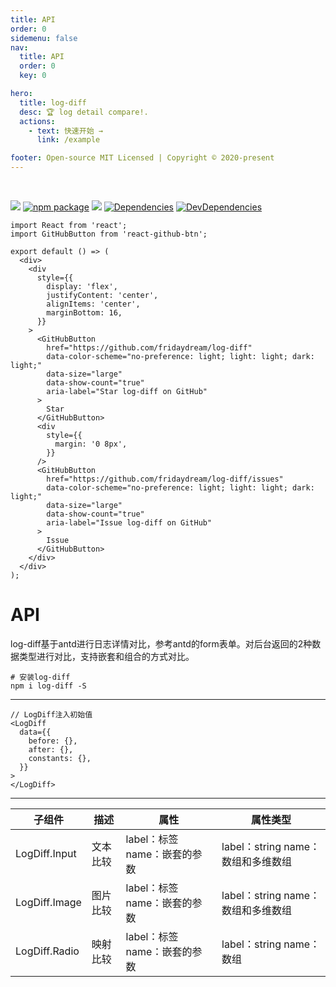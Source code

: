 ```yaml
---
title: API
order: 0
sidemenu: false
nav:
  title: API
  order: 0
  key: 0

hero:
  title: log-diff
  desc: 🏆 log detail compare!.
  actions:
    - text: 快速开始 →
      link: /example

footer: Open-source MIT Licensed | Copyright © 2020-present
---
```


<br/>

[![](https://img.shields.io/npm/dw/log-diff.svg)](https://www.npmjs.com/package/log-diff) [![npm package](https://img.shields.io/npm/v/log-diff.svg?style=flat-square?style=flat-square)](https://www.npmjs.com/package/log-diff) [![](https://img.shields.io/github/issues/fridaydream/log-diff.svg)](https://github.com/fridaydream/log-diff/issues) [![Dependencies](https://img.shields.io/david/fridaydream/log-diff.svg?style=flat-square)](https://david-dm.org/fridaydream/log-diff) [![DevDependencies](https://img.shields.io/david/dev/fridaydream/log-diff.svg?style=flat-square)](https://david-dm.org/fridaydream/log-diff?type=dev)

```tsx | inline
import React from 'react';
import GitHubButton from 'react-github-btn';

export default () => (
  <div>
    <div
      style={{
        display: 'flex',
        justifyContent: 'center',
        alignItems: 'center',
        marginBottom: 16,
      }}
    >
      <GitHubButton
        href="https://github.com/fridaydream/log-diff"
        data-color-scheme="no-preference: light; light: light; dark: light;"
        data-size="large"
        data-show-count="true"
        aria-label="Star log-diff on GitHub"
      >
        Star
      </GitHubButton>
      <div
        style={{
          margin: '0 8px',
        }}
      />
      <GitHubButton
        href="https://github.com/fridaydream/log-diff/issues"
        data-color-scheme="no-preference: light; light: light; dark: light;"
        data-size="large"
        data-show-count="true"
        aria-label="Issue log-diff on GitHub"
      >
        Issue
      </GitHubButton>
    </div>
  </div>
);
```


# API

log-diff基于antd进行日志详情对比，参考antd的form表单。对后台返回的2种数据类型进行对比，支持嵌套和组合的方式对比。

```
# 安装log-diff
npm i log-diff -S
```

---


```tsx | pure
// LogDiff注入初始值
<LogDiff
  data={{
    before: {},
    after: {},
    constants: {},
  }}
>
</LogDiff>
```
---

| 子组件 | 描述 | 属性 | 属性类型 |
| --- | --- | --- | --- |
| LogDiff.Input | 文本比较 | label：标签 name：嵌套的参数 | label：string name：数组和多维数组 |
| LogDiff.Image | 图片比较 | label：标签 name：嵌套的参数 | label：string name：数组和多维数组 |
| LogDiff.Radio | 映射比较 | label：标签 name：嵌套的参数 | label：string name：数组 |

